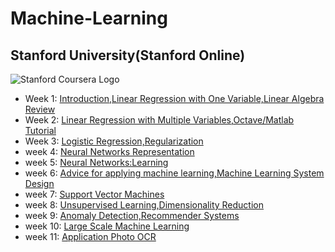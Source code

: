 # Machine-Learning
## Stanford University(Stanford Online)



![Stanford Coursera Logo](https://user-images.githubusercontent.com/90020715/171403440-802d999e-91ed-4164-8e75-e92ab8887bd4.png)

- Week 1: [Introduction,Linear Regression with One Variable,Linear Algebra Review](https://github.com/mihirkudale/Machine-Learning/tree/main/week%201)
- Week 2: [Linear Regression with Multiple Variables,Octave/Matlab Tutorial](https://github.com/mihirkudale/Machine-Learning/tree/main/week%202)
- Week 3: [Logistic Regression,Regularization](https://github.com/mihirkudale/Machine-Learning/tree/main/week%203)
- week 4: [Neural Networks Representation](https://github.com/mihirkudale/Machine-Learning/tree/main/week%204)
- week 5: [Neural Networks:Learning](https://github.com/mihirkudale/Machine-Learning/tree/main/week%205)
- week 6: [Advice for applying machine learning,Machine Learning System Design](https://github.com/mihirkudale/Machine-Learning/tree/main/week%206)
- week 7: [Support Vector Machines](https://github.com/mihirkudale/Machine-Learning/tree/main/week%207)
- week 8: [Unsupervised Learning,Dimensionality Reduction](https://github.com/mihirkudale/Machine-Learning/tree/main/week%208)
- week 9: [Anomaly Detection,Recommender Systems](https://github.com/mihirkudale/Machine-Learning/tree/main/week%209)
- week 10: [Large Scale Machine Learning](https://www.coursera.org/learn/machine-learning/home/week/10)
- week 11: [Application Photo OCR](https://github.com/mihirkudale/Machine-Learning/tree/main/week%2011)

